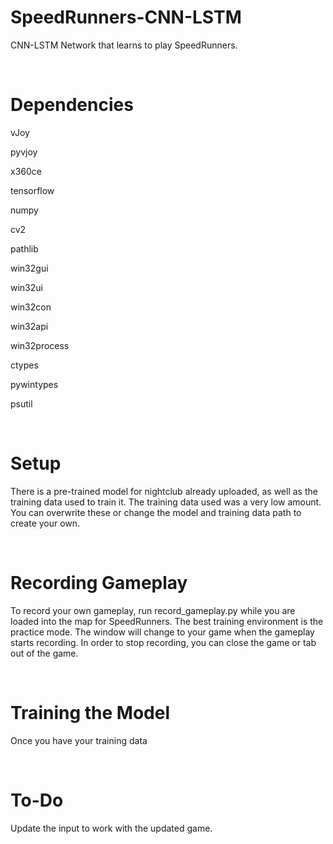 # SpeedRunners-CNN-LSTM

CNN-LSTM Network that learns to play SpeedRunners.

&nbsp;

# Dependencies

vJoy

pyvjoy

x360ce

tensorflow

numpy

cv2

pathlib

win32gui

win32ui

win32con

win32api

win32process

ctypes

pywintypes

psutil

&nbsp;

# Setup

There is a pre-trained model for nightclub already uploaded, as well as the training data used to train it. The training data used was a very low amount. You can overwrite these or change the model and training data path to create your own.

&nbsp;

# Recording Gameplay

To record your own gameplay, run record_gameplay.py while you are loaded into the map for SpeedRunners. The best training environment is the practice mode. The window will change to your game when the gameplay starts recording. In order to stop recording, you can close the game or tab out of the game.

&nbsp;

# Training the Model

Once you have your training data

&nbsp;

# To-Do

Update the input to work with the updated game.

